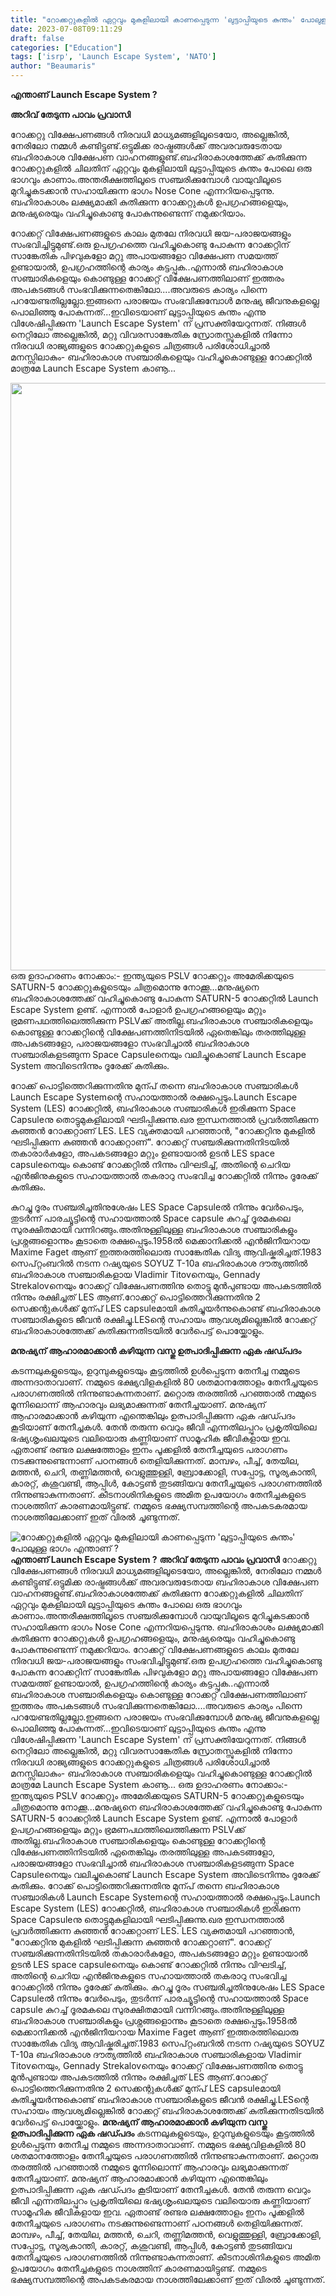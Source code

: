 ```yaml
---
title: "റോക്കറ്റുകളിൽ ഏറ്റവും മുകളിലായി കാണപ്പെടുന്ന 'ലുട്ടാപ്പിയുടെ കുന്തം' പോലുള്ള ഭാഗം എന്താണ് ?"
date: 2023-07-08T09:11:29
draft: false
categories: ["Education"]
tags: ['isrp', 'Launch Escape System', 'NATO']
author: "Beaumaris"
---
```


<strong>എന്താണ് Launch Escape System ?</strong>

<strong>അറിവ് തേടുന്ന പാവം പ്രവാസി</strong>

റോക്കറ്റു വിക്ഷേപണങ്ങൾ നിരവധി മാധ്യമങ്ങളിലൂടെയോ, അല്ലെങ്കിൽ, നേരിലോ നമ്മൾ കണ്ടിട്ടുണ്ട്.ഒട്ടുമിക്ക രാഷ്ട്രങ്ങൾക്ക് അവരവരുടേതായ ബഹിരാകാശ വിക്ഷേപണ വാഹനങ്ങളുണ്ട്.ബഹിരാകാശത്തേക്ക് കുതിക്കുന്ന റോക്കറ്റുകളിൽ ചിലതിന് ഏറ്റവും മുകളിലായി ലുട്ടാപ്പിയുടെ കുന്തം പോലെ ഒരു ഭാഗവും കാണാം.അന്തരീക്ഷത്തിലൂടെ സഞ്ചരിക്കുമ്പോൾ വായുവിലൂടെ മുറിച്ചുകടക്കാൻ സഹായിക്കുന്ന ഭാഗം Nose Cone എന്നറിയപ്പെടുന്നു. ബഹിരാകാശം ലക്ഷ്യമാക്കി കുതിക്കുന്ന റോക്കറ്റുകൾ ഉപഗ്രഹങ്ങളെയും, മനുഷ്യരെയും വഹിച്ചുകൊണ്ടു പോകുന്നുണ്ടെന്ന് നമുക്കറിയാം.

റോക്കറ്റ് വിക്ഷേപണങ്ങളുടെ കാലം മുതലേ നിരവധി ജയ-പരാജയങ്ങളും സംഭവിച്ചിട്ടുമുണ്ട്.ഒരു ഉപഗ്രഹത്തെ വഹിച്ചുകൊണ്ടു പോകുന്ന റോക്കറ്റിന് സാങ്കേതിക പിഴവുകളോ മറ്റു അപായങ്ങളോ വിക്ഷേപണ സമയത്ത് ഉണ്ടായാൽ, ഉപഗ്രഹത്തിന്റെ കാര്യം കട്ടപ്പുക..എന്നാൽ ബഹിരാകാശ സഞ്ചാരികളെയും കൊണ്ടുള്ള റോക്കറ്റ് വിക്ഷേപണത്തിലാണ് ഇത്തരം അപകടങ്ങൾ സംഭവിക്കുന്നതെങ്കിലോ....അവരുടെ കാര്യം പിന്നെ പറയേണ്ടതില്ലല്ലോ.ഇങ്ങനെ പരാജയം സംഭവിക്കുമ്പോൾ മനുഷ്യ ജീവനുകളല്ലെ പൊലിഞ്ഞു പോകുന്നത്...ഇവിടെയാണ് ലുട്ടാപ്പിയുടെ കുന്തം എന്നു വിശേഷിപ്പിക്കുന്ന 'Launch Escape System' ന് പ്രസക്തിയേറുന്നത്. നിങ്ങൾ നെറ്റിലോ അല്ലെങ്കിൽ, മറ്റു വിവരസാങ്കേതിക സ്രോതസ്സുകളിൽ നിന്നോ നിരവധി രാജ്യങ്ങളുടെ റോക്കറ്റുകളുടെ ചിത്രങ്ങൾ പരിശോധിച്ചാൽ മനസ്സിലാകും- ബഹിരാകാശ സഞ്ചാരികളെയും വഹിച്ചുകൊണ്ടുള്ള റോക്കറ്റിൽ മാത്രമേ Launch Escape System കാണൂ...

<a href="https://cdn.boolokam.com/articles/2023/07/jjj.jpg"><img class="size-full wp-image-402344 aligncenter" src="https://cdn.boolokam.com/articles/2023/07/jjj.jpg" alt="" width="780" height="940" /></a>ഒരു ഉദാഹരണം നോക്കാം:- ഇന്ത്യയുടെ PSLV റോക്കറ്റും അമേരിക്കയുടെ SATURN-5 റോക്കറ്റുകളുടെയും ചിത്രമൊന്നു നോക്കൂ...മനുഷ്യനെ ബഹിരാകാശത്തേക്ക് വഹിച്ചുകൊണ്ടു പോകുന്ന SATURN-5 റോക്കറ്റിൽ Launch Escape System ഉണ്ട്. എന്നാൽ പോളാർ ഉപഗ്രഹങ്ങളെയും മറ്റും ഭ്രമണപഥത്തിലെത്തിക്കുന്ന PSLVക്ക് അതില്ല.ബഹിരാകാശ സഞ്ചാരികളെയും കൊണ്ടുള്ള റോക്കറ്റിന്റെ വിക്ഷേപണത്തിനിടയിൽ ഏതെങ്കിലും തരത്തിലുള്ള അപകടങ്ങളോ, പരാജയങ്ങളോ സംഭവിച്ചാൽ ബഹിരാകാശ സഞ്ചാരികളടങ്ങുന്ന Space Capsuleനെയും വലിച്ചുകൊണ്ട് Launch Escape System അവിടെനിന്നും ദൂരേക്ക് കുതിക്കും.

റോക്ക് പൊട്ടിത്തെറിക്കുന്നതിനു മുന്പ് തന്നെ ബഹിരാകാശ സഞ്ചാരികൾ Launch Escape Systemന്റെ സഹായത്താൽ രക്ഷപ്പെടും.Launch Escape System (LES) റോക്കറ്റിൽ, ബഹിരാകാശ സഞ്ചാരികൾ ഇരിക്കുന്ന Space Capsuleനു തൊട്ടുമുകളിലായി ഘടിപ്പിക്കുന്നു.ഖര ഇന്ധനത്താൽ പ്രവർത്തിക്കുന്ന കുഞ്ഞൻ റോക്കറ്റാണ് LES. LES വ്യക്തമായി പറഞ്ഞാൻ, "റോക്കറ്റിനു മുകളിൽ ഘടിപ്പിക്കുന്ന കുഞ്ഞൻ റോക്കറ്റാണ്". റോക്കറ്റ് സഞ്ചരിക്കുന്നതിനിടയിൽ തകാരാർകളോ, അപകടങ്ങളോ മറ്റും ഉണ്ടായാൽ ഉടൻ LES space capsuleനെയും കൊണ്ട് റോക്കറ്റിൽ നിന്നും വിഘടിച്ച്, അതിന്റെ ചെറിയ എൻജിനുകളുടെ സഹായത്താൽ തകരാറു സംഭവിച്ച റോക്കറ്റിൽ നിന്നും ദൂരേക്ക് കുതിക്കും.

കുറച്ചു ദൂരം സഞ്ചരിച്ചതിനുശേഷം LES Space Capsuleൽ നിന്നും വേർപെടും, തുടർന്ന് പാരച്യൂട്ടിന്റെ സഹായത്താൽ Space capsule കുറച്ച് ദൂരമകലെ സുരക്ഷിതമായി വന്നിറങ്ങും.അതിനുള്ളിലുള്ള ബഹിരാകാശ സഞ്ചാരികളും പ്രശ്നങ്ങളൊന്നും കൂടാതെ രക്ഷപ്പെടും.1958ൽ മെക്കാനിക്കൽ എൻജിനീയറായ Maxime Faget ആണ് ഇത്തരത്തിലൊരു സാങ്കേതിക വിദ്യ ആവിഷ്കരിച്ചത്.1983 സെപ്റ്റംബറിൽ നടന്ന റഷ്യയുടെ SOYUZ T-10a ബഹിരാകാശ ദൗത്യത്തിൽ ബഹിരാകാശ സഞ്ചാരികളായ Vladimir Titovനെയും, Gennady Strekalovനെയും റോക്കറ്റ് വിക്ഷേപണത്തിനു തൊട്ടു മുൻപുണ്ടായ അപകടത്തിൽ നിന്നും രക്ഷിച്ചത് LES ആണ്.റോക്കറ്റ് പൊട്ടിത്തെറിക്കുന്നതിനു 2 സെക്കന്റുകൾക്ക് മുന്പ് LES capsuleമായി കുതിച്ചുയർന്നുകൊണ്ട് ബഹിരാകാശ സഞ്ചാരികളുടെ ജീവൻ രക്ഷിച്ചു.LESന്റെ സഹായം ആവശ്യമില്ലെങ്കിൽ റോക്കറ്റ് ബഹിരാകാശത്തേക്ക് കുതിക്കുന്നതിടയിൽ വേർപെട്ട് പൊയ്ക്കോളും.

<strong>മനുഷ്യന് ആഹാരമാക്കാന്‍ കഴിയുന്ന വസ്തു ഉത്പാദിപ്പിക്കുന്ന ഏക ഷഡ്പദം</strong>

കടന്നലുകളുടെയും, ഉറുമ്പുകളുടെയും കൂട്ടത്തില്‍ ഉള്‍പ്പെടുന്ന തേനീച്ച നമ്മുടെ അന്നദാതാവാണ്. നമ്മുടെ ഭക്ഷ്യവിളകളില്‍ 80 ശതമാനത്തോളം തേനീച്ചയുടെ പരാഗണത്തില്‍ നിന്നുണ്ടാകുന്നതാണ്. മറ്റൊരു തരത്തില്‍ പറഞ്ഞാല്‍ നമ്മുടെ മൂന്നിലൊന്ന് ആഹാരവും ലഭ്യമാക്കുന്നത് തേനീച്ചയാണ്. മനുഷ്യന് ആഹാരമാക്കാന്‍ കഴിയുന്ന എന്തെങ്കിലും ഉത്പാദിപ്പിക്കുന്ന ഏക ഷഡ്പദം കൂടിയാണ് തേനീച്ചകള്‍. തേന്‍ തരുന്ന വെറും ജീവി എന്നതിലപ്പുറം പ്രകൃതിയിലെ ഭഷ്യശൃംഖലയുടെ വലിയൊരു കണ്ണിയാണ് സാമൂഹിക ജീവികളായ ഇവ. ഏതാണ്ട് രണ്ടര ലക്ഷത്തോളം ഇനം പൂക്കളില്‍ തേനീച്ചയുടെ പരാഗണം നടക്കുന്നുണ്ടെന്നാണ് പഠനങ്ങള്‍ തെളിയിക്കുന്നത്. മാമ്പഴം, പീച്ച്, തേയില, മത്തന്‍, ചെറി, തണ്ണിമത്തന്‍, വെളുത്തുള്ളി, ബ്രോക്കോളി, സപ്പോട്ട, സൂര്യകാന്തി, കാരറ്റ്, കശുവണ്ടി, ആപ്പിൾ, കോട്ടണ്‍ തുടങ്ങിയവ തേനീച്ചയുടെ പരാഗണത്തില്‍ നിന്നുണ്ടാകുന്നതാണ്. കീടനാശിനികളുടെ അമിത ഉപയോഗം തേനീച്ചകളുടെ നാശത്തിന് കാരണമായിട്ടുണ്ട്. നമ്മുടെ ഭക്ഷ്യസമ്പത്തിന്റെ അപകടകരമായ നാശത്തിലേക്കാണ് ഇത് വിരല്‍ ചൂണ്ടുന്നത്.


![റോക്കറ്റുകളിൽ ഏറ്റവും മുകളിലായി കാണപ്പെടുന്ന 'ലുട്ടാപ്പിയുടെ കുന്തം' പോലുള്ള ഭാഗം എന്താണ് ?](https://cdn.boolokam.com/articles/2023/07/jjj.jpg)**എന്താണ് Launch Escape System ?** **അറിവ് തേടുന്ന പാവം പ്രവാസി** റോക്കറ്റു വിക്ഷേപണങ്ങൾ നിരവധി മാധ്യമങ്ങളിലൂടെയോ, അല്ലെങ്കിൽ, നേരിലോ നമ്മൾ കണ്ടിട്ടുണ്ട്.ഒട്ടുമിക്ക രാഷ്ട്രങ്ങൾക്ക് അവരവരുടേതായ ബഹിരാകാശ വിക്ഷേപണ വാഹനങ്ങളുണ്ട്.ബഹിരാകാശത്തേക്ക് കുതിക്കുന്ന റോക്കറ്റുകളിൽ ചിലതിന് ഏറ്റവും മുകളിലായി ലുട്ടാപ്പിയുടെ കുന്തം പോലെ ഒരു ഭാഗവും കാണാം.അന്തരീക്ഷത്തിലൂടെ സഞ്ചരിക്കുമ്പോൾ വായുവിലൂടെ മുറിച്ചുകടക്കാൻ സഹായിക്കുന്ന ഭാഗം Nose Cone എന്നറിയപ്പെടുന്നു. ബഹിരാകാശം ലക്ഷ്യമാക്കി കുതിക്കുന്ന റോക്കറ്റുകൾ ഉപഗ്രഹങ്ങളെയും, മനുഷ്യരെയും വഹിച്ചുകൊണ്ടു പോകുന്നുണ്ടെന്ന് നമുക്കറിയാം. റോക്കറ്റ് വിക്ഷേപണങ്ങളുടെ കാലം മുതലേ നിരവധി ജയ-പരാജയങ്ങളും സംഭവിച്ചിട്ടുമുണ്ട്.ഒരു ഉപഗ്രഹത്തെ വഹിച്ചുകൊണ്ടു പോകുന്ന റോക്കറ്റിന് സാങ്കേതിക പിഴവുകളോ മറ്റു അപായങ്ങളോ വിക്ഷേപണ സമയത്ത് ഉണ്ടായാൽ, ഉപഗ്രഹത്തിന്റെ കാര്യം കട്ടപ്പുക..എന്നാൽ ബഹിരാകാശ സഞ്ചാരികളെയും കൊണ്ടുള്ള റോക്കറ്റ് വിക്ഷേപണത്തിലാണ് ഇത്തരം അപകടങ്ങൾ സംഭവിക്കുന്നതെങ്കിലോ....അവരുടെ കാര്യം പിന്നെ പറയേണ്ടതില്ലല്ലോ.ഇങ്ങനെ പരാജയം സംഭവിക്കുമ്പോൾ മനുഷ്യ ജീവനുകളല്ലെ പൊലിഞ്ഞു പോകുന്നത്...ഇവിടെയാണ് ലുട്ടാപ്പിയുടെ കുന്തം എന്നു വിശേഷിപ്പിക്കുന്ന 'Launch Escape System' ന് പ്രസക്തിയേറുന്നത്. നിങ്ങൾ നെറ്റിലോ അല്ലെങ്കിൽ, മറ്റു വിവരസാങ്കേതിക സ്രോതസ്സുകളിൽ നിന്നോ നിരവധി രാജ്യങ്ങളുടെ റോക്കറ്റുകളുടെ ചിത്രങ്ങൾ പരിശോധിച്ചാൽ മനസ്സിലാകും- ബഹിരാകാശ സഞ്ചാരികളെയും വഹിച്ചുകൊണ്ടുള്ള റോക്കറ്റിൽ മാത്രമേ Launch Escape System കാണൂ... [](https://cdn.boolokam.com/articles/2023/07/jjj.jpg)ഒരു ഉദാഹരണം നോക്കാം:- ഇന്ത്യയുടെ PSLV റോക്കറ്റും അമേരിക്കയുടെ SATURN-5 റോക്കറ്റുകളുടെയും ചിത്രമൊന്നു നോക്കൂ...മനുഷ്യനെ ബഹിരാകാശത്തേക്ക് വഹിച്ചുകൊണ്ടു പോകുന്ന SATURN-5 റോക്കറ്റിൽ Launch Escape System ഉണ്ട്. എന്നാൽ പോളാർ ഉപഗ്രഹങ്ങളെയും മറ്റും ഭ്രമണപഥത്തിലെത്തിക്കുന്ന PSLVക്ക് അതില്ല.ബഹിരാകാശ സഞ്ചാരികളെയും കൊണ്ടുള്ള റോക്കറ്റിന്റെ വിക്ഷേപണത്തിനിടയിൽ ഏതെങ്കിലും തരത്തിലുള്ള അപകടങ്ങളോ, പരാജയങ്ങളോ സംഭവിച്ചാൽ ബഹിരാകാശ സഞ്ചാരികളടങ്ങുന്ന Space Capsuleനെയും വലിച്ചുകൊണ്ട് Launch Escape System അവിടെനിന്നും ദൂരേക്ക് കുതിക്കും. റോക്ക് പൊട്ടിത്തെറിക്കുന്നതിനു മുന്പ് തന്നെ ബഹിരാകാശ സഞ്ചാരികൾ Launch Escape Systemന്റെ സഹായത്താൽ രക്ഷപ്പെടും.Launch Escape System (LES) റോക്കറ്റിൽ, ബഹിരാകാശ സഞ്ചാരികൾ ഇരിക്കുന്ന Space Capsuleനു തൊട്ടുമുകളിലായി ഘടിപ്പിക്കുന്നു.ഖര ഇന്ധനത്താൽ പ്രവർത്തിക്കുന്ന കുഞ്ഞൻ റോക്കറ്റാണ് LES. LES വ്യക്തമായി പറഞ്ഞാൻ, "റോക്കറ്റിനു മുകളിൽ ഘടിപ്പിക്കുന്ന കുഞ്ഞൻ റോക്കറ്റാണ്". റോക്കറ്റ് സഞ്ചരിക്കുന്നതിനിടയിൽ തകാരാർകളോ, അപകടങ്ങളോ മറ്റും ഉണ്ടായാൽ ഉടൻ LES space capsuleനെയും കൊണ്ട് റോക്കറ്റിൽ നിന്നും വിഘടിച്ച്, അതിന്റെ ചെറിയ എൻജിനുകളുടെ സഹായത്താൽ തകരാറു സംഭവിച്ച റോക്കറ്റിൽ നിന്നും ദൂരേക്ക് കുതിക്കും. കുറച്ചു ദൂരം സഞ്ചരിച്ചതിനുശേഷം LES Space Capsuleൽ നിന്നും വേർപെടും, തുടർന്ന് പാരച്യൂട്ടിന്റെ സഹായത്താൽ Space capsule കുറച്ച് ദൂരമകലെ സുരക്ഷിതമായി വന്നിറങ്ങും.അതിനുള്ളിലുള്ള ബഹിരാകാശ സഞ്ചാരികളും പ്രശ്നങ്ങളൊന്നും കൂടാതെ രക്ഷപ്പെടും.1958ൽ മെക്കാനിക്കൽ എൻജിനീയറായ Maxime Faget ആണ് ഇത്തരത്തിലൊരു സാങ്കേതിക വിദ്യ ആവിഷ്കരിച്ചത്.1983 സെപ്റ്റംബറിൽ നടന്ന റഷ്യയുടെ SOYUZ T-10a ബഹിരാകാശ ദൗത്യത്തിൽ ബഹിരാകാശ സഞ്ചാരികളായ Vladimir Titovനെയും, Gennady Strekalovനെയും റോക്കറ്റ് വിക്ഷേപണത്തിനു തൊട്ടു മുൻപുണ്ടായ അപകടത്തിൽ നിന്നും രക്ഷിച്ചത് LES ആണ്.റോക്കറ്റ് പൊട്ടിത്തെറിക്കുന്നതിനു 2 സെക്കന്റുകൾക്ക് മുന്പ് LES capsuleമായി കുതിച്ചുയർന്നുകൊണ്ട് ബഹിരാകാശ സഞ്ചാരികളുടെ ജീവൻ രക്ഷിച്ചു.LESന്റെ സഹായം ആവശ്യമില്ലെങ്കിൽ റോക്കറ്റ് ബഹിരാകാശത്തേക്ക് കുതിക്കുന്നതിടയിൽ വേർപെട്ട് പൊയ്ക്കോളും. **മനുഷ്യന് ആഹാരമാക്കാന്‍ കഴിയുന്ന വസ്തു ഉത്പാദിപ്പിക്കുന്ന ഏക ഷഡ്പദം** കടന്നലുകളുടെയും, ഉറുമ്പുകളുടെയും കൂട്ടത്തില്‍ ഉള്‍പ്പെടുന്ന തേനീച്ച നമ്മുടെ അന്നദാതാവാണ്. നമ്മുടെ ഭക്ഷ്യവിളകളില്‍ 80 ശതമാനത്തോളം തേനീച്ചയുടെ പരാഗണത്തില്‍ നിന്നുണ്ടാകുന്നതാണ്. മറ്റൊരു തരത്തില്‍ പറഞ്ഞാല്‍ നമ്മുടെ മൂന്നിലൊന്ന് ആഹാരവും ലഭ്യമാക്കുന്നത് തേനീച്ചയാണ്. മനുഷ്യന് ആഹാരമാക്കാന്‍ കഴിയുന്ന എന്തെങ്കിലും ഉത്പാദിപ്പിക്കുന്ന ഏക ഷഡ്പദം കൂടിയാണ് തേനീച്ചകള്‍. തേന്‍ തരുന്ന വെറും ജീവി എന്നതിലപ്പുറം പ്രകൃതിയിലെ ഭഷ്യശൃംഖലയുടെ വലിയൊരു കണ്ണിയാണ് സാമൂഹിക ജീവികളായ ഇവ. ഏതാണ്ട് രണ്ടര ലക്ഷത്തോളം ഇനം പൂക്കളില്‍ തേനീച്ചയുടെ പരാഗണം നടക്കുന്നുണ്ടെന്നാണ് പഠനങ്ങള്‍ തെളിയിക്കുന്നത്. മാമ്പഴം, പീച്ച്, തേയില, മത്തന്‍, ചെറി, തണ്ണിമത്തന്‍, വെളുത്തുള്ളി, ബ്രോക്കോളി, സപ്പോട്ട, സൂര്യകാന്തി, കാരറ്റ്, കശുവണ്ടി, ആപ്പിൾ, കോട്ടണ്‍ തുടങ്ങിയവ തേനീച്ചയുടെ പരാഗണത്തില്‍ നിന്നുണ്ടാകുന്നതാണ്. കീടനാശിനികളുടെ അമിത ഉപയോഗം തേനീച്ചകളുടെ നാശത്തിന് കാരണമായിട്ടുണ്ട്. നമ്മുടെ ഭക്ഷ്യസമ്പത്തിന്റെ അപകടകരമായ നാശത്തിലേക്കാണ് ഇത് വിരല്‍ ചൂണ്ടുന്നത്.
